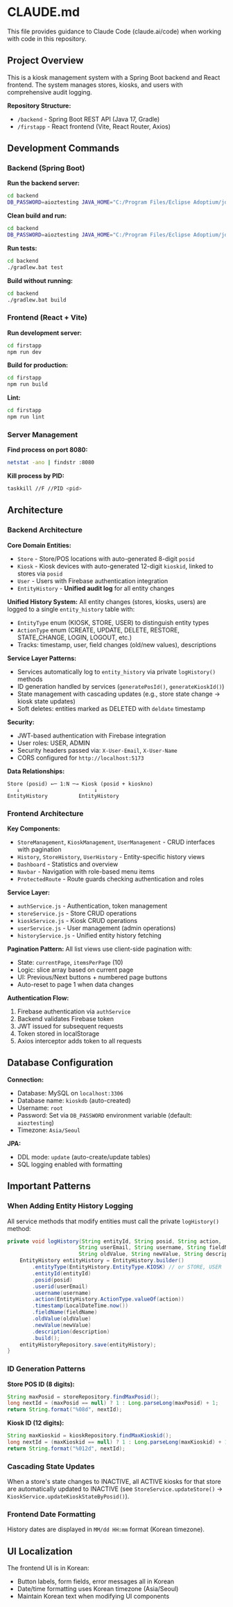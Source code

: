 # CLAUDE.md

This file provides guidance to Claude Code (claude.ai/code) when working with code in this repository.

## Project Overview

This is a kiosk management system with a Spring Boot backend and React frontend. The system manages stores, kiosks, and users with comprehensive audit logging.

**Repository Structure:**
- `/backend` - Spring Boot REST API (Java 17, Gradle)
- `/firstapp` - React frontend (Vite, React Router, Axios)

## Development Commands

### Backend (Spring Boot)

**Run the backend server:**
```bash
cd backend
DB_PASSWORD=aioztesting JAVA_HOME="C:/Program Files/Eclipse Adoptium/jdk-17.0.16.8-hotspot" ./gradlew.bat bootRun
```

**Clean build and run:**
```bash
cd backend
DB_PASSWORD=aioztesting JAVA_HOME="C:/Program Files/Eclipse Adoptium/jdk-17.0.16.8-hotspot" ./gradlew.bat clean bootRun
```

**Run tests:**
```bash
cd backend
./gradlew.bat test
```

**Build without running:**
```bash
cd backend
./gradlew.bat build
```

### Frontend (React + Vite)

**Run development server:**
```bash
cd firstapp
npm run dev
```

**Build for production:**
```bash
cd firstapp
npm run build
```

**Lint:**
```bash
cd firstapp
npm run lint
```

### Server Management

**Find process on port 8080:**
```bash
netstat -ano | findstr :8080
```

**Kill process by PID:**
```bash
taskkill //F //PID <pid>
```

## Architecture

### Backend Architecture

**Core Domain Entities:**
- `Store` - Store/POS locations with auto-generated 8-digit `posid`
- `Kiosk` - Kiosk devices with auto-generated 12-digit `kioskid`, linked to stores via `posid`
- `User` - Users with Firebase authentication integration
- `EntityHistory` - **Unified audit log** for all entity changes

**Unified History System:**
All entity changes (stores, kiosks, users) are logged to a single `entity_history` table with:
- `EntityType` enum (KIOSK, STORE, USER) to distinguish entity types
- `ActionType` enum (CREATE, UPDATE, DELETE, RESTORE, STATE_CHANGE, LOGIN, LOGOUT, etc.)
- Tracks: timestamp, user, field changes (old/new values), descriptions

**Service Layer Patterns:**
- Services automatically log to `entity_history` via private `logHistory()` methods
- ID generation handled by services (`generatePosId()`, `generateKioskId()`)
- State management with cascading updates (e.g., store state change → kiosk state updates)
- Soft deletes: entities marked as DELETED with `deldate` timestamp

**Security:**
- JWT-based authentication with Firebase integration
- User roles: USER, ADMIN
- Security headers passed via: `X-User-Email`, `X-User-Name`
- CORS configured for `http://localhost:5173`

**Data Relationships:**
```
Store (posid) ←─ 1:N ─→ Kiosk (posid + kioskno)
   ↓                        ↓
EntityHistory          EntityHistory
```

### Frontend Architecture

**Key Components:**
- `StoreManagement`, `KioskManagement`, `UserManagement` - CRUD interfaces with pagination
- `History`, `StoreHistory`, `UserHistory` - Entity-specific history views
- `Dashboard` - Statistics and overview
- `Navbar` - Navigation with role-based menu items
- `ProtectedRoute` - Route guards checking authentication and roles

**Service Layer:**
- `authService.js` - Authentication, token management
- `storeService.js` - Store CRUD operations
- `kioskService.js` - Kiosk CRUD operations
- `userService.js` - User management (admin operations)
- `historyService.js` - Unified entity history fetching

**Pagination Pattern:**
All list views use client-side pagination with:
- State: `currentPage`, `itemsPerPage` (10)
- Logic: slice array based on current page
- UI: Previous/Next buttons + numbered page buttons
- Auto-reset to page 1 when data changes

**Authentication Flow:**
1. Firebase authentication via `authService`
2. Backend validates Firebase token
3. JWT issued for subsequent requests
4. Token stored in localStorage
5. Axios interceptor adds token to all requests

## Database Configuration

**Connection:**
- Database: MySQL on `localhost:3306`
- Database name: `kioskdb` (auto-created)
- Username: `root`
- Password: Set via `DB_PASSWORD` environment variable (default: `aioztesting`)
- Timezone: `Asia/Seoul`

**JPA:**
- DDL mode: `update` (auto-create/update tables)
- SQL logging enabled with formatting

## Important Patterns

### When Adding Entity History Logging

All service methods that modify entities must call the private `logHistory()` method:

```java
private void logHistory(String entityId, String posid, String action,
                       String userEmail, String username, String fieldName,
                       String oldValue, String newValue, String description) {
    EntityHistory entityHistory = EntityHistory.builder()
        .entityType(EntityHistory.EntityType.KIOSK) // or STORE, USER
        .entityId(entityId)
        .posid(posid)
        .userid(userEmail)
        .username(username)
        .action(EntityHistory.ActionType.valueOf(action))
        .timestamp(LocalDateTime.now())
        .fieldName(fieldName)
        .oldValue(oldValue)
        .newValue(newValue)
        .description(description)
        .build();
    entityHistoryRepository.save(entityHistory);
}
```

### ID Generation Patterns

**Store POS ID (8 digits):**
```java
String maxPosid = storeRepository.findMaxPosid();
long nextId = (maxPosid == null) ? 1 : Long.parseLong(maxPosid) + 1;
return String.format("%08d", nextId);
```

**Kiosk ID (12 digits):**
```java
String maxKioskid = kioskRepository.findMaxKioskid();
long nextId = (maxKioskid == null) ? 1 : Long.parseLong(maxKioskid) + 1;
return String.format("%012d", nextId);
```

### Cascading State Updates

When a store's state changes to INACTIVE, all ACTIVE kiosks for that store are automatically updated to INACTIVE (see `StoreService.updateStore()` → `KioskService.updateKioskStateByPosid()`).

### Frontend Date Formatting

History dates are displayed in `MM/dd HH:mm` format (Korean timezone).

## UI Localization

The frontend UI is in Korean:
- Button labels, form fields, error messages all in Korean
- Date/time formatting uses Korean timezone (Asia/Seoul)
- Maintain Korean text when modifying UI components
